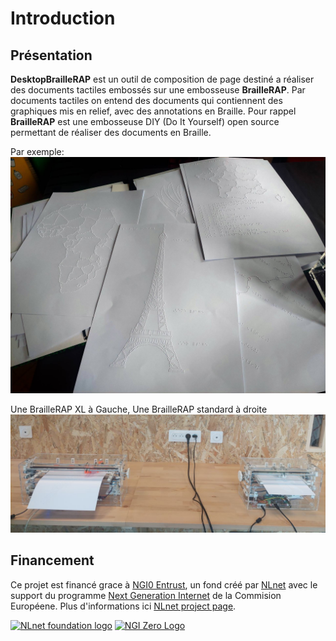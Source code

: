 # Introduction

## Présentation

**DesktopBrailleRAP** est un outil de composition de page destiné a réaliser des documents tactiles embossés sur une embosseuse **BrailleRAP**. Par documents tactiles on entend des documents qui contiennent des graphiques mis en relief, avec des annotations en Braille. Pour rappel **BrailleRAP** est une embosseuse DIY (Do It Yourself) open source permettant de réaliser des documents en Braille.

Par exemple:
![Des exemples de documents réalisés avec DesktopBrailleRAP et une BrailleRAP](./IMG/brap_sample.jpg)

Une BrailleRAP XL à Gauche, Une BrailleRAP standard à droite
![Une photographie de deux BrailleRAP](./IMG/braillerap.jpg) 

## Financement

Ce projet est financé grace à [NGI0 Entrust](https://nlnet.nl/entrust), un fond créé par [NLnet](https://nlnet.nl) avec le support du programme  [Next Generation Internet](https://ngi.eu) de la Commision Européene. Plus d'informations ici [NLnet project page](https://nlnet.nl/project/BrailleRAP).

[<img src="https://nlnet.nl/logo/banner.png" alt="NLnet foundation logo" width="20%" />](https://nlnet.nl)
[<img src="https://nlnet.nl/image/logos/NGI0_tag.svg" alt="NGI Zero Logo" width="20%" />](https://nlnet.nl/entrust)
























